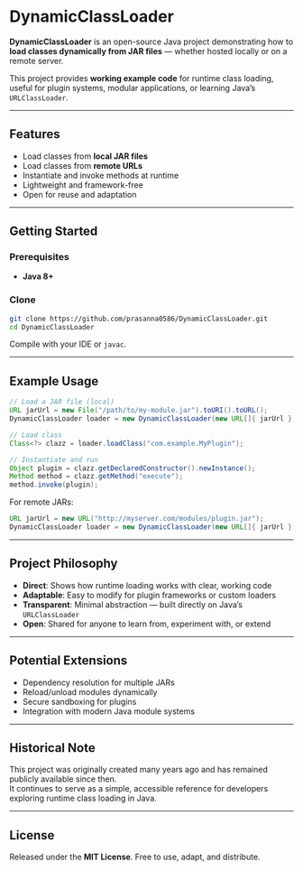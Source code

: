 # DynamicClassLoader

**DynamicClassLoader** is an open-source Java project demonstrating how to **load classes dynamically from JAR files** — whether hosted locally or on a remote server.  

This project provides **working example code** for runtime class loading, useful for plugin systems, modular applications, or learning Java’s `URLClassLoader`.

---

## Features

- Load classes from **local JAR files**  
- Load classes from **remote URLs**  
- Instantiate and invoke methods at runtime  
- Lightweight and framework-free  
- Open for reuse and adaptation  

---

## Getting Started

### Prerequisites
- **Java 8+**

### Clone
```bash
git clone https://github.com/prasanna0586/DynamicClassLoader.git
cd DynamicClassLoader
```

Compile with your IDE or `javac`.

---

## Example Usage

```java
// Load a JAR file (local)
URL jarUrl = new File("/path/to/my-module.jar").toURI().toURL();
DynamicClassLoader loader = new DynamicClassLoader(new URL[]{ jarUrl }, ClassLoader.getSystemClassLoader());

// Load class
Class<?> clazz = loader.loadClass("com.example.MyPlugin");

// Instantiate and run
Object plugin = clazz.getDeclaredConstructor().newInstance();
Method method = clazz.getMethod("execute");
method.invoke(plugin);
```

For remote JARs:

```java
URL jarUrl = new URL("http://myserver.com/modules/plugin.jar");
DynamicClassLoader loader = new DynamicClassLoader(new URL[]{ jarUrl }, getClass().getClassLoader());
```

---

## Project Philosophy

- **Direct**: Shows how runtime loading works with clear, working code  
- **Adaptable**: Easy to modify for plugin frameworks or custom loaders  
- **Transparent**: Minimal abstraction — built directly on Java’s `URLClassLoader`  
- **Open**: Shared for anyone to learn from, experiment with, or extend  

---

## Potential Extensions

- Dependency resolution for multiple JARs  
- Reload/unload modules dynamically  
- Secure sandboxing for plugins  
- Integration with modern Java module systems  

---

## Historical Note

This project was originally created many years ago and has remained publicly available since then.  
It continues to serve as a simple, accessible reference for developers exploring runtime class loading in Java.

---

## License

Released under the **MIT License**. Free to use, adapt, and distribute.
